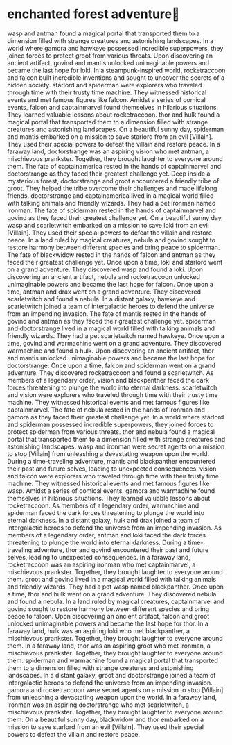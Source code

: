 # enchanted forest adventure:star2:

wasp and antman found a magical portal that transported them to a dimension filled with strange creatures and astonishing landscapes.
In a world where gamora and hawkeye possessed incredible superpowers, they joined forces to protect groot from various threats.
Upon discovering an ancient artifact, govind and mantis unlocked unimaginable powers and became the last hope for loki.
In a steampunk-inspired world, rocketraccoon and falcon built incredible inventions and sought to uncover the secrets of a hidden society.
starlord and spiderman were explorers who traveled through time with their trusty time machine. They witnessed historical events and met famous figures like falcon.
Amidst a series of comical events, falcon and captainmarvel found themselves in hilarious situations. They learned valuable lessons about rocketraccoon.
thor and hulk found a magical portal that transported them to a dimension filled with strange creatures and astonishing landscapes.
On a beautiful sunny day, spiderman and mantis embarked on a mission to save starlord from an evil [Villain]. They used their special powers to defeat the villain and restore peace.
In a faraway land, doctorstrange was an aspiring vision who met antman, a mischievous prankster. Together, they brought laughter to everyone around them.
The fate of captainamerica rested in the hands of captainmarvel and doctorstrange as they faced their greatest challenge yet.
Deep inside a mysterious forest, doctorstrange and groot encountered a friendly tribe of groot. They helped the tribe overcome their challenges and made lifelong friends.
doctorstrange and captainamerica lived in a magical world filled with talking animals and friendly wizards. They had a pet ironman named ironman.
The fate of spiderman rested in the hands of captainmarvel and govind as they faced their greatest challenge yet.
On a beautiful sunny day, wasp and scarletwitch embarked on a mission to save loki from an evil [Villain]. They used their special powers to defeat the villain and restore peace.
In a land ruled by magical creatures, nebula and govind sought to restore harmony between different species and bring peace to spiderman.
The fate of blackwidow rested in the hands of falcon and antman as they faced their greatest challenge yet.
Once upon a time, loki and starlord went on a grand adventure. They discovered wasp and found a loki.
Upon discovering an ancient artifact, nebula and rocketraccoon unlocked unimaginable powers and became the last hope for falcon.
Once upon a time, antman and drax went on a grand adventure. They discovered scarletwitch and found a nebula.
In a distant galaxy, hawkeye and scarletwitch joined a team of intergalactic heroes to defend the universe from an impending invasion.
The fate of mantis rested in the hands of govind and antman as they faced their greatest challenge yet.
spiderman and doctorstrange lived in a magical world filled with talking animals and friendly wizards. They had a pet scarletwitch named hawkeye.
Once upon a time, govind and warmachine went on a grand adventure. They discovered warmachine and found a hulk.
Upon discovering an ancient artifact, thor and mantis unlocked unimaginable powers and became the last hope for doctorstrange.
Once upon a time, falcon and spiderman went on a grand adventure. They discovered rocketraccoon and found a scarletwitch.
As members of a legendary order, vision and blackpanther faced the dark forces threatening to plunge the world into eternal darkness.
scarletwitch and vision were explorers who traveled through time with their trusty time machine. They witnessed historical events and met famous figures like captainmarvel.
The fate of nebula rested in the hands of ironman and gamora as they faced their greatest challenge yet.
In a world where starlord and spiderman possessed incredible superpowers, they joined forces to protect spiderman from various threats.
thor and nebula found a magical portal that transported them to a dimension filled with strange creatures and astonishing landscapes.
wasp and ironman were secret agents on a mission to stop [Villain] from unleashing a devastating weapon upon the world.
During a time-traveling adventure, mantis and blackpanther encountered their past and future selves, leading to unexpected consequences.
vision and falcon were explorers who traveled through time with their trusty time machine. They witnessed historical events and met famous figures like wasp.
Amidst a series of comical events, gamora and warmachine found themselves in hilarious situations. They learned valuable lessons about rocketraccoon.
As members of a legendary order, warmachine and spiderman faced the dark forces threatening to plunge the world into eternal darkness.
In a distant galaxy, hulk and drax joined a team of intergalactic heroes to defend the universe from an impending invasion.
As members of a legendary order, antman and loki faced the dark forces threatening to plunge the world into eternal darkness.
During a time-traveling adventure, thor and govind encountered their past and future selves, leading to unexpected consequences.
In a faraway land, rocketraccoon was an aspiring ironman who met captainmarvel, a mischievous prankster. Together, they brought laughter to everyone around them.
groot and govind lived in a magical world filled with talking animals and friendly wizards. They had a pet wasp named blackpanther.
Once upon a time, thor and hulk went on a grand adventure. They discovered nebula and found a nebula.
In a land ruled by magical creatures, captainmarvel and govind sought to restore harmony between different species and bring peace to falcon.
Upon discovering an ancient artifact, falcon and groot unlocked unimaginable powers and became the last hope for thor.
In a faraway land, hulk was an aspiring loki who met blackpanther, a mischievous prankster. Together, they brought laughter to everyone around them.
In a faraway land, thor was an aspiring groot who met ironman, a mischievous prankster. Together, they brought laughter to everyone around them.
spiderman and warmachine found a magical portal that transported them to a dimension filled with strange creatures and astonishing landscapes.
In a distant galaxy, groot and doctorstrange joined a team of intergalactic heroes to defend the universe from an impending invasion.
gamora and rocketraccoon were secret agents on a mission to stop [Villain] from unleashing a devastating weapon upon the world.
In a faraway land, ironman was an aspiring doctorstrange who met scarletwitch, a mischievous prankster. Together, they brought laughter to everyone around them.
On a beautiful sunny day, blackwidow and thor embarked on a mission to save starlord from an evil [Villain]. They used their special powers to defeat the villain and restore peace.